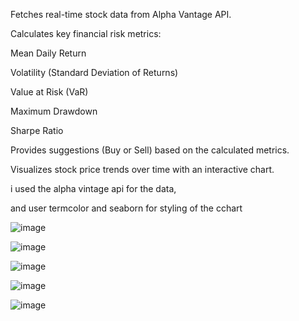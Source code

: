 Fetches real-time stock data from Alpha Vantage API.

Calculates key financial risk metrics:

Mean Daily Return

Volatility (Standard Deviation of Returns)

Value at Risk (VaR)

Maximum Drawdown

Sharpe Ratio

Provides suggestions (Buy or Sell) based on the calculated metrics.

Visualizes stock price trends over time with an interactive chart.

i used the alpha vintage api for the data, 

and user termcolor and seaborn for styling of the cchart


![image](https://github.com/user-attachments/assets/2f042417-72eb-4fe2-bc8a-7c9e94599184)

![image](https://github.com/user-attachments/assets/95075e84-aeb6-4401-8f0d-9fd649e073d6)

![image](https://github.com/user-attachments/assets/365a2f1d-66f5-45ea-9d0c-a9899c43918c)

![image](https://github.com/user-attachments/assets/43433ec8-2faa-4bc2-ab32-482ccd7d2e5e)

![image](https://github.com/user-attachments/assets/2e26592d-ae62-4db4-b055-f062bbd3efe9)


